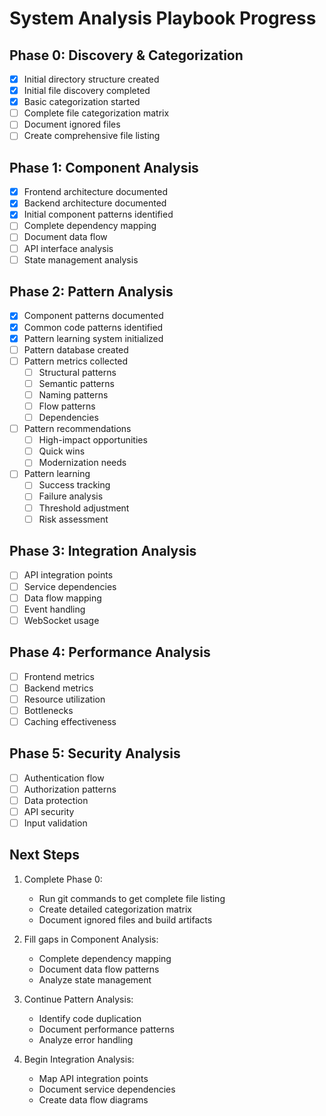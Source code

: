 # System Analysis Playbook Progress

## Phase 0: Discovery & Categorization
- [x] Initial directory structure created
- [x] Initial file discovery completed
- [x] Basic categorization started
- [ ] Complete file categorization matrix
- [ ] Document ignored files
- [ ] Create comprehensive file listing

## Phase 1: Component Analysis
- [x] Frontend architecture documented
- [x] Backend architecture documented
- [x] Initial component patterns identified
- [ ] Complete dependency mapping
- [ ] Document data flow
- [ ] API interface analysis
- [ ] State management analysis

## Phase 2: Pattern Analysis
- [x] Component patterns documented
- [x] Common code patterns identified
- [x] Pattern learning system initialized
- [ ] Pattern database created
- [ ] Pattern metrics collected
  - [ ] Structural patterns
  - [ ] Semantic patterns
  - [ ] Naming patterns
  - [ ] Flow patterns
  - [ ] Dependencies
- [ ] Pattern recommendations
  - [ ] High-impact opportunities
  - [ ] Quick wins
  - [ ] Modernization needs
- [ ] Pattern learning
  - [ ] Success tracking
  - [ ] Failure analysis
  - [ ] Threshold adjustment
  - [ ] Risk assessment

## Phase 3: Integration Analysis
- [ ] API integration points
- [ ] Service dependencies
- [ ] Data flow mapping
- [ ] Event handling
- [ ] WebSocket usage

## Phase 4: Performance Analysis
- [ ] Frontend metrics
- [ ] Backend metrics
- [ ] Resource utilization
- [ ] Bottlenecks
- [ ] Caching effectiveness

## Phase 5: Security Analysis
- [ ] Authentication flow
- [ ] Authorization patterns
- [ ] Data protection
- [ ] API security
- [ ] Input validation

## Next Steps
1. Complete Phase 0:
   - Run git commands to get complete file listing
   - Create detailed categorization matrix
   - Document ignored files and build artifacts

2. Fill gaps in Component Analysis:
   - Complete dependency mapping
   - Document data flow patterns
   - Analyze state management

3. Continue Pattern Analysis:
   - Identify code duplication
   - Document performance patterns
   - Analyze error handling

4. Begin Integration Analysis:
   - Map API integration points
   - Document service dependencies
   - Create data flow diagrams
